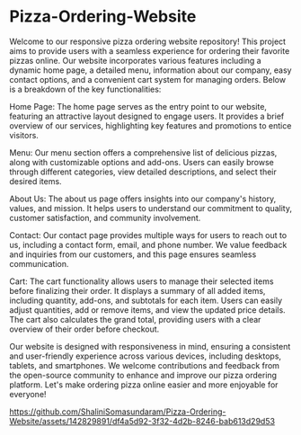 # Pizza-Ordering-Website
Welcome to our responsive pizza ordering website repository! This project aims to provide users with a seamless experience for ordering their favorite pizzas online. Our website incorporates various features including a dynamic home page, a detailed menu, information about our company, easy contact options, and a convenient cart system for managing orders. Below is a breakdown of the key functionalities:

Home Page:
The home page serves as the entry point to our website, featuring an attractive layout designed to engage users.
It provides a brief overview of our services, highlighting key features and promotions to entice visitors.

Menu:
Our menu section offers a comprehensive list of delicious pizzas, along with customizable options and add-ons.
Users can easily browse through different categories, view detailed descriptions, and select their desired items.

About Us:
The about us page offers insights into our company's history, values, and mission.
It helps users to understand our commitment to quality, customer satisfaction, and community involvement.

Contact:
Our contact page provides multiple ways for users to reach out to us, including a contact form, email, and phone number.
We value feedback and inquiries from our customers, and this page ensures seamless communication.

Cart:
The cart functionality allows users to manage their selected items before finalizing their order.
It displays a summary of all added items, including quantity, add-ons, and subtotals for each item.
Users can easily adjust quantities, add or remove items, and view the updated price details.
The cart also calculates the grand total, providing users with a clear overview of their order before checkout.

Our website is designed with responsiveness in mind, ensuring a consistent and user-friendly experience across various devices, including desktops, tablets, and smartphones. We welcome contributions and feedback from the open-source community to enhance and improve our pizza ordering platform. Let's make ordering pizza online easier and more enjoyable for everyone!


https://github.com/ShaliniSomasundaram/Pizza-Ordering-Website/assets/142829891/df4a5d92-3f32-4d2b-8246-bab613d29d53





